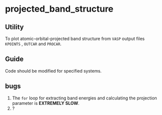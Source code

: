 # projected_band_structure

## Utility
To plot atomic-orbital-projected band structure from `VASP` output files `KPOINTS` , `OUTCAR` and `PROCAR`.

## Guide
Code should be modified for specified systems.

## bugs
1. The `for` loop for extracting band energies and calculating the projection parameter is **EXTREMELY SLOW**.
2. ?
